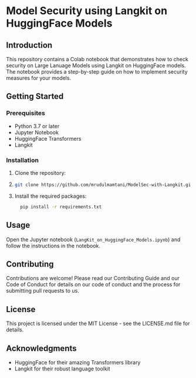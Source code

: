 # Model Security using Langkit on HuggingFace Models

## Introduction

This repository contains a Colab notebook that demonstrates how to check security on Large Lanuage Models using Langkit on HuggingFace models. The notebook provides a step-by-step guide on how to implement security measures for your models.

## Getting Started

### Prerequisites

- Python 3.7 or later
- Jupyter Notebook
- HuggingFace Transformers
- Langkit

### Installation

1. Clone the repository:

2. ```bash
   git clone https://github.com/mrudulmamtani/ModelSec-with-Langkit.git
   ```
3. Install the required packages:
   ```bash
     pip install -r requirements.txt
   ```


## Usage

Open the Jupyter notebook (`LangKit_on_HuggingFace_Models.ipynb`) and follow the instructions in the notebook.

## Contributing

Contributions are welcome! Please read our Contributing Guide and our Code of Conduct for details on our code of conduct and the process for submitting pull requests to us.

## License

This project is licensed under the MIT License - see the LICENSE.md file for details.

## Acknowledgments

- HuggingFace for their amazing Transformers library
- Langkit for their robust language toolkit


